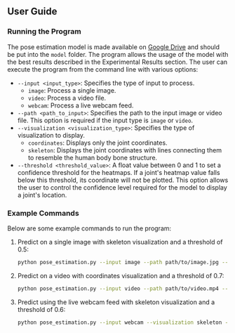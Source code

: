 ## User Guide

### Running the Program

The pose estimation model is made available on [Google Drive](https://drive.google.com/file/d/15b1sRQpKQkC1m28h-v7W3x-rDJBDvf23/view?usp=sharing) and should be put into the `model` folder. The program allows the usage of the model with the best results described in the Experimental Results section. The user can execute the program from the command line with various options:

- `--input <input_type>`: Specifies the type of input to process.
  - `image`: Process a single image.
  - `video`: Process a video file.
  - `webcam`: Process a live webcam feed.
- `--path <path_to_input>`: Specifies the path to the input image or video file. This option is required if the input type is `image` or `video`.
- `--visualization <visualization_type>`: Specifies the type of visualization to display.
  - `coordinates`: Displays only the joint coordinates.
  - `skeleton`: Displays the joint coordinates with lines connecting them to resemble the human body bone structure.
- `--threshold <threshold_value>`: A float value between 0 and 1 to set a confidence threshold for the heatmaps. If a joint's heatmap value falls below this threshold, its coordinate will not be plotted. This option allows the user to control the confidence level required for the model to display a joint's location.

### Example Commands

Below are some example commands to run the program:

1. Predict on a single image with skeleton visualization and a threshold of 0.5:

    ```bash
    python pose_estimation.py --input image --path path/to/image.jpg --visualization skeleton --threshold 0.1
    ```

2. Predict on a video with coordinates visualization and a threshold of 0.7:

    ```bash
    python pose_estimation.py --input video --path path/to/video.mp4 --visualization coordinates --threshold 0.2
    ```

3. Predict using the live webcam feed with skeleton visualization and a threshold of 0.6:

    ```bash
    python pose_estimation.py --input webcam --visualization skeleton --threshold 0.6
    ```
